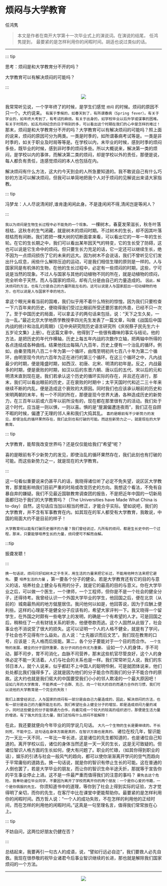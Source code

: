 # 烦闷与大学教育

<MyViews>任鸿隽</MyViews> 

> 本文是作者在南开大学第十一次毕业式上的演说词。在演说的结尾， 任鸿隽提到， 最要紧的是怎样利用你的闲暇时间。胡适也说过类似的话。

---

::: tip

思考：烦闷是和大学教育分不开的吗？

大学教育可以有解决烦闷的可能吗？

:::

<center><img src="https://ss0.bdstatic.com/70cFvHSh_Q1YnxGkpoWK1HF6hhy/it/u=1961421944,1408131772&fm=26&gp=0.jpg"></center>

我常常听见说，一个学年终了的时候，是学生们感觉 `烦闷` 的时候。烦闷的原因不只一个。大约说来。 `有属于季候的，如春天到了，有所谓春病（Spring fever）。有关于学业的，如年终大考到了，有考试的麻烦。有关于出身的，如学校毕业以后升学或谋事的困难。有关于时局的，如五月间纪念的日子特别的多，可以看出这个时期在我们的心中是怎样的难过！` 那末，烦闷是和大学教育分不开的吗？大学教育可以有解决烦闷的可能吗？照上面的说来，烦闷的原因可分为两类。一类是时季的，如所谓春病考试等是。一类是非时季的，如关于职业及时局等等是。在学校以内，未毕业的时候，感到时季的烦闷多些，既毕业的时候，感到非时季的烦闷多些。所以大概说来，解决第一类的烦闷，是学校以内的事体，而解决第二类的烦闷，却是学校以外的责任，那便是说，每人都负有责任，连感觉烦闷的本人也包括在内。

解决烦闷有什么方法，这大约今天到会的人所急要知道的。我不敢说自己有什么巧妙的方法可以解决烦闷，但我可以单简地把我个人对于烦闷的见解说出来请大家指教。

::: tip

冯梦龙：人人尽说清闲好,谁肯逢闲闲此身。不是逢闲闲不得,清闲岂是等闲人？

:::

`我以为烦闷是生物生长过程中必不能免的一个现象。` 一棵树木，春夏发荣滋长，秋冬叶落枝枯，这秋冬的生气闭藏，就是树木的烦闷时期。不过树木的生长，却不因其叶落枝枯而有间断。我们若把一棵大树的切断面拿来看，可以看出它的一年一年的生长轮。在它的生长期之中，我们可以看出某年因天气的特变，它的生长受了防碍，这也可以说是它生命中的烦闷。但只要生长力充足的话，它一定还可以继续生长，绝不因为一点烦闷损伤了它的未来的远大。因为树木不会说话，我们不曾听见它们发出什么叹息，闹些什么解除压迫的运动，可是我们相信生理的原则是一样的。人与国家同是有机体的生物，在他的生长过程中，必定有一些烦闷的时期，这些，宁可说是当然的现象。不过人与国家与其他的动植物不同的所在，就是动植物的烦闷，完全听命于天然，而人与国家的烦闷，却有几分是由自己的力量造成的。 `因此，解决烦闷的方法，也有几分是自己的力量所能左右的。这可以说是人与国家超出一切动植物的地方，也可以说是人与国家不幸的地方。`

拿这个眼光来看当前的国难，我们似乎用不着什么特别的惊惶。因为我们只要检查一下六百年来的历史，便晓得我们受过比眼前所受还要厉害的外患，已经不只一次了。至于中国历史的局面，可以拿孟子的两句话来包括，说：“天下之生久矣，一治一乱。”最近北京大学地质学教授李四光先生发表了一篇文章，叫做《战国后中国内战的统计和治乱的周期》（见中央研究院历史语言研究所《庆祝蔡孑民先生六十五岁论文集》上册）。在这篇文章中，他得到了一些很有趣味的事实与结论。他的方法，是把历史的年代作横轴，历史上每五年内战的次数作立轴，把两轴中所得的各点连结成各种曲线。结果他找出每隔八九百年，历史上便有一个治乱的循环。例如，由秦至隋共八百二十年为第一个循环，由隋至明初共七百八十年为第二个循环，由明至现今共约六百年为正在进行的第三个循环。在这三个循环之中，凡内战最少的时期，便是隆盛时期，如西汉、初唐、北宋、明清的初年是。反之，内战最多的时期，便是衰败的时期，如汉以后的东晋六朝、唐以后的五代、宋以后的元和明清末直到现在是。我们若承认这个历史的循环实际的存在，并且还在进行，那末，我们可以看出眼前的历史，正在衰败的时期中；太平天国时代和近二三十年来继续不断的内乱，便是造成这个衰败的大原因。同时我们也应该承认眼前的历史和宋明两朝的末年，有一个不同的所在，那便是现今世界大通，各种造成历史的新势力，在三百年以前或六百年以前所没有的，现在都在那里很有力的活动。我们处于这个时代，应当是一则以惧，一则以喜。惧的是“屋漏偏遭连夜雨”，我们正在自顾不暇的时候，偏遭了无理的邻人来和我们大捣其乱。 `喜的是眼前有不少新势力的发见，即使治乱的循环果然存在，我们此刻也有打破的可能。而这些新势力之一，就是现在的大学教育。`

::: tip

大学教育，能帮我改变世界吗？还是仅仅能给我们”希望“呢？

喜的是眼前有不少新势力的发见，即使治乱的循环果然存在，我们此刻也有打破的可能。而这些新势力之一，就是现在的大学教育。

:::

这一句看似重要说来仍甚平凡的话，我晓得诸位听了必定不免失望，说区区大学教育，那里能影响我们目前严重的时局或改变历史的方向。我想这个看法，不免有自暴自弃的嫌疑。我们不见最近国联教育调查团的报告，不是把近年中国的一切新局面都归功于我们的大学教育吗？（The Universities have Made What China is to-day）自然，这句话应当加以相当的修正，才能合乎实际。譬如说吧，我们的大学教育，并不含有军事教育在内。如其现在的军人都受有大学教育，我敢说，中国的局面大约不是目前的样子！

`大学教育何以能有打破历史循环的力量？我们曾经说过，凡所有的烦闷，都是生长史中的一个过程，那末，只要能够培养生长的力量，烦闷便可不解而自解。`

:::tip

振聋发聩！

:::

`换一句话说，烦闷只好如树木之于冬天，用生活的力量来把它长过，不能用他种方法来把它避免。` 要 `培养生活的力量` ，第一要各个分子的健全。若是大学教育还有它的目的与意义的话，培养社会上健全与有用的分子，就是它的最高的目的与意义。你在大学毕业之后，可以做一个医生，一个律师，一个工程师，但你是不是一个社会的健全分子，还得待考。我曾经认识一个外国大学毕业的学生，他回国之后，便在北京（从前的）城南最热闹的地方僦屋居住。我问他何以如是，他回答说，因为于应酬上便利些。这样的心理是不是健全分子应该有的，希望大家评判一下。我又晓得一个留学生，在外国之时颇有一些电学上的发明，的确是一个有希望的人才。可是回国之后，稍稍任了一点有财钱关系的职务，他便卷款而逃。这个人固然从此毁了，社会事业也不消说受了很大的损失。这可以证明一个人的人格不健全，就是有了学问，于社会也不见得有什么益处。古人说：“士先器识而后文艺”。我们现在教育的口号，应该是：先人格而后技能。第二，各个分子要能对于一个目的而合作。 `一个生物的发展，健全的分子固然重要，各分子间的合作尤为重要。` 设如一个人的身体，手不司动，脚不司步，胃不司消化，血脉不司营养，那末这些机官尽管良好，这个人的身体必定不能一天活着。人们与社会的关系也是一样。我们常常听见人说，我们的东邻日本人，就个人说来，似乎都赶不上中国人的聪明伶俐，可是就团体说来，他们处处都比我们强得多了。这就是因为他们的分子能合作而我们的分子不能合作的原故。这大约也就是我们偌大的中国要受我们小小的邻人欺凌的一个最大原因吧！ `设如几年的大学教育，不能养成一个合群、克己、向一个较大的目的而通力合作的习惯，我们可以说他的大学教育是一个完全的失败！`

`我们上面曾经说过，人与国家的烦闷有一部分是由自己力量造成的，因此，解决烦闷的方法，也有一部分是自己的力量所能左右的。我们希望社会上健全分子的增加，即是造成烦闷力量的减少。同时这些健全的分子能够通力合作，向着完成一个较大的较高的组织进行，那便是生活力量的增进。有了强大的生活力量，我们还怕有什么烦闷不能解除！`

在此，我还要就便向今年毕业的同学说几句话。 `大凡一个生物的生长是要继续的。不长则死，不能中立。这句话在身体方面是真的，在智识方面也是真的。` 诸位在校几年，智识能力一天比一天不同，一年比一年长进，这是诸位的先生都知道的，也是诸位自己知道的。离开学校以后，诸位的身体当然还是一天一天的生长，这是无可致疑的。但诸位智识人格方面的生长如何，便大有问题了。职业的忙碌，（如其你得到职业的话），娱乐的引诱与社会一般风气的趋向，都可以使你渐渐离开学问的空气而趋向于平常庸俗的道路去。换一句话说，就是你的智识有停止生长的可能。这在普通的人倒也罢了，若是大学毕业的朋友，而让你的智识生命半途夭折，那就等于宣告你的平生事业停止上进。这不是一件最严重而值得我们的注意的事吗？ `要免去这个危险，我奉劝诸位毕业同学，不要因为离开了学校而离开你的两个朋友：一个是你心爱的书籍，一个是你佩服的先生。` 你须知道书中的道理，等你到了社会上得到实际的证验，方才觉得明了亲切，而你的先生，在客厅中比在课堂中更能帮助你。最要紧的是怎样利用你的闲暇时间。西方哲人说：“一个人的成功失败，不在怎样的利用他的正经时间，而在怎样的利用他的闲暇时间。”这真是一句至理名言，值得我们常常放在心上。

::: tip

不妨自问，这两位好朋友仍健在否？

:::

总结起来，我要再引一句古人的成语，说，“譬如行远必自迩”，我们要救人必先自救。我现在很恭敬的祝毕业诸君今后事业智识继续的长进，那也就是解除我们国家烦闷的一个方法。

---

<center><img src="https://ss0.bdstatic.com/70cFvHSh_Q1YnxGkpoWK1HF6hhy/it/u=1202265291,1230049551&fm=26&gp=0.jpg"></center>

<MyValine/>